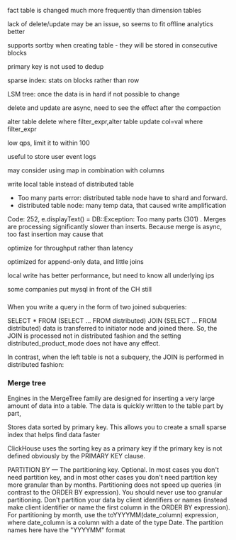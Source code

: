 fact table is changed much more frequently than dimension tables

lack of delete/update may be an issue, so seems to fit offline analytics better

supports sortby when creating table - they will be stored in consecutive blocks

primary key is not used to dedup 

sparse index: stats on blocks rather than row

LSM tree: once the data is in hard if not possible to change

delete and update are async, need to see the effect after the compaction

alter table delete where filter_expr,alter table update col=val where filter_expr

low qps, limit it to within 100

useful to store user event logs

may consider using map in combination with columns 

write local table instead of distributed table
* Too many parts error: distributed table node have to shard and forward.
* distributed table node: many temp data, that caused write amplification

Code: 252, e.displayText() = DB::Exception: Too many parts (301) . Merges are processing significantly slower than inserts. Because merge is async, too fast insertion may cause that

optimize for throughput rather than latency

optimized for append-only data, and little joins

local write has better performance, but need to know all underlying ips

some companies put mysql in front of the CH still

###

When you write a query in the form of two joined subqueries:

SELECT * FROM (SELECT ... FROM distributed) JOIN (SELECT ... FROM distributed)
data is transferred to initiator node and joined there. So, the JOIN is processed not in distributed fashion and the setting distributed_product_mode does not have any effect.

In contrast, when the left table is not a subquery, the JOIN is performed in distributed fashion:

### Merge tree

Engines in the MergeTree family are designed for inserting a very large amount of data into a table. The data is quickly written to the table part by part, 

Stores data sorted by primary key. This allows you to create a small sparse index that helps find data faster

ClickHouse uses the sorting key as a primary key if the primary key is not defined obviously by the PRIMARY KEY clause.

PARTITION BY — The partitioning key. Optional. In most cases you don't need partition key, and in most other cases you don't need partition key more granular than by months. Partitioning does not speed up queries (in contrast to the ORDER BY expression). You should never use too granular partitioning. Don't partition your data by client identifiers or names (instead make client identifier or name the first column in the ORDER BY expression).
For partitioning by month, use the toYYYYMM(date_column) expression, where date_column is a column with a date of the type Date. The partition names here have the "YYYYMM" format
